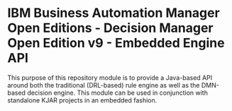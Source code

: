 # IBM Business Automation Manager Open Editions - Decision Manager Open Edition v9 - Embedded Engine API 
This purpose of this repository module is to provide a Java-based API around both the traditional (DRL-based) rule engine as well as the DMN-based decision engine.  This module can be used in conjunction with standalone KJAR projects in an embedded fashion.
